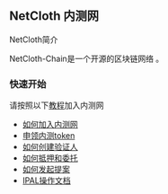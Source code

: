 
## NetCloth 内测网

NetCloth简介

NetCloth-Chain是一个开源的区块链网络 。

### 快速开始

请按照以下[教程](how-to-join-alphanet.md)加入内测网

* [如何加入内测网](how-to-join-alphanet.md)
* [申领内测token](testcoin.md)
* [如何创建验证人](how-to-become-validator.md)
* [如何抵押和委托](how-to-delegate.md)
* [如何发起提案](how-to-create-proposal.md)
* [IPAL操作文档](../ipal/README.md)